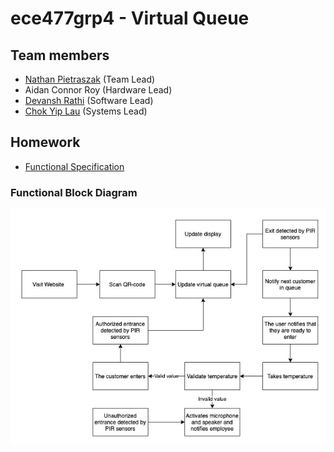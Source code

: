 # ece477grp4 - Virtual Queue
## Team members
* [Nathan Pietraszak](https://github.com/natepzak) (Team Lead)
* Aidan Connor Roy (Hardware Lead)
* [Devansh Rathi](https://github.com/DevanshRathi1) (Software Lead)
* [Chok Yip Lau](https://github.com/lauchokyip) (Systems Lead)

## Homework 
* [Functional Specification](ECE477HW2.pdf)

### Functional Block Diagram
![Functional Block Diagram](image1.png)
